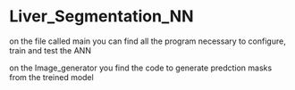 # Liver_Segmentation_NN

on the file called main you can find all the program necessary to configure, train and test the ANN

on the Image_generator you find the code to generate predction masks from the treined model

